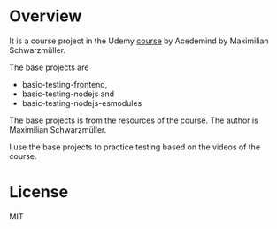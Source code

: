 # Overview

It is a course project in the Udemy [course](https://www.udemy.com/course/javascript-unit-testing-the-practical-guide) by Acedemind by Maximilian Schwarzmüller.

The base projects are

- basic-testing-frontend,
- basic-testing-nodejs and
- basic-testing-nodejs-esmodules

The base projects is from the resources of the course. The author is Maximilian Schwarzmüller.

I use the base projects to practice testing based on the videos of the course.

# License

MIT

